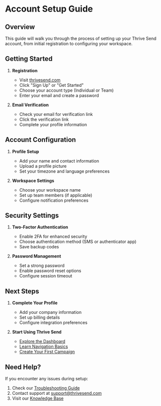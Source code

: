 # Account Setup Guide

## Overview

This guide will walk you through the process of setting up your Thrive Send account, from initial registration to configuring your workspace.

## Getting Started

1. **Registration**
   - Visit [thrivesend.com](https://thrivesend.com)
   - Click "Sign Up" or "Get Started"
   - Choose your account type (Individual or Team)
   - Enter your email and create a password

2. **Email Verification**
   - Check your email for verification link
   - Click the verification link
   - Complete your profile information

## Account Configuration

1. **Profile Setup**
   - Add your name and contact information
   - Upload a profile picture
   - Set your timezone and language preferences

2. **Workspace Settings**
   - Choose your workspace name
   - Set up team members (if applicable)
   - Configure notification preferences

## Security Settings

1. **Two-Factor Authentication**
   - Enable 2FA for enhanced security
   - Choose authentication method (SMS or authenticator app)
   - Save backup codes

2. **Password Management**
   - Set a strong password
   - Enable password reset options
   - Configure session timeout

## Next Steps

1. **Complete Your Profile**
   - Add your company information
   - Set up billing details
   - Configure integration preferences

2. **Start Using Thrive Send**
   - [Explore the Dashboard](./dashboard-overview.md)
   - [Learn Navigation Basics](./navigation-basics.md)
   - [Create Your First Campaign](../core-features/campaign-management/README.md)

## Need Help?

If you encounter any issues during setup:
1. Check our [Troubleshooting Guide](../troubleshooting/README.md)
2. Contact support at support@thrivesend.com
3. Visit our [Knowledge Base](https://help.thrivesend.com) 
